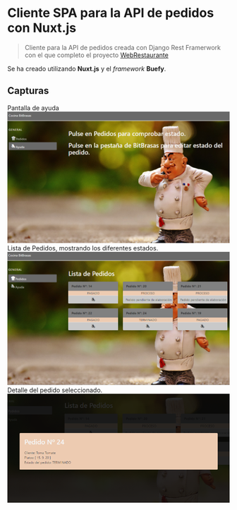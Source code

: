 # Cliente SPA para la API de pedidos con Nuxt.js
> Cliente para la API de pedidos creada con Django Rest Framerwork con el que completo el proyecto [WebRestaurante](https://github.com/carlos4Dev/WebRestaurante)

Se ha creado utilizando **Nuxt.js** y el *framework* **Buefy**.

## Capturas
Pantalla de ayuda
![](img/Detalle_01.png)
Lista de Pedidos, mostrando los diferentes estados.
![](img/Detalle_02.png)
Detalle del pedido seleccionado.
![](img/Detalle_03.png)

